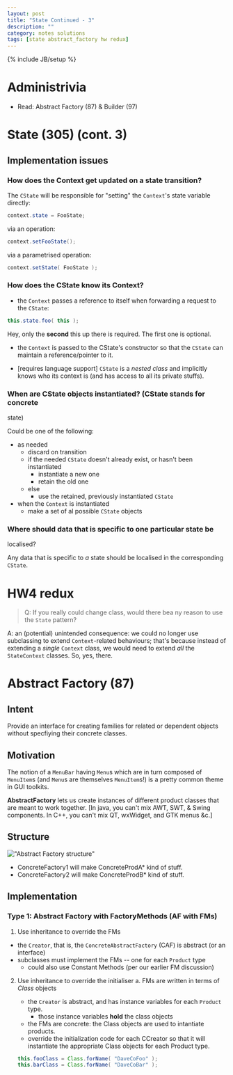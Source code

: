 ```yaml
---
layout: post
title: "State Continued - 3"
description: ""
category: notes solutions 
tags: [state abstract_factory hw redux]
---
```

{% include JB/setup %}

# Administrivia

* Read: Abstract Factory (87) & Builder (97)

# State (305) (cont. 3)

## Implementation issues

### How does the Context get updated on a state transition?

The `CState` will be responsible for "setting" the `Context`'s state
variable directly: 

``` java
context.state = FooState;
```

via an operation: 

``` java
context.setFooState();
```

via a parametrised operation: 

``` java
context.setState( FooState );
```

### How does the CState know its Context?

* the `Context` passes a reference to itself when forwarding a request
to the `CState`: 

``` java
this.state.foo( this );
```

Hey, only the __second__ this up there is required. The first one is
optional. 

* the `Context` is passed to the CState's constructor so that the
`CState` can maintain a reference/pointer to it. 

* [requires language support] `CState` is a *nested class* and
implicitly knows who its context is (and has access to all its private
stuffs).  

### When are CState objects instantiated? (CState stands for concrete
state)

Could be one of the following: 

* as needed
  * discard on transition
  * if the needed `CState` doesn't already exist, or hasn't been
    instantiated
    * instantiate a new one
    * retain the old one
  * else
    * use the retained, previously instantiated `CState`
* when the `Context` is instantiated
  * make a set of al possible `CState` objects

### Where should data that is specific to one particular state be
localised? 

Any data that is specific to *a* state should be localised in the
corresponding `CState`. 

# HW4 redux 

> Q: If you really could change class, would there bea ny reason to use
> the `State` pattern? 

A: an (potential) unintended consequence: we could no longer use
subclassing to extend `Context`-related behaviours; that's because
instead of extending a *single* `Context` class, we would need to extend
*all* the `StateContext` classes. So, yes, there.  

# Abstract Factory (87)

## Intent

Provide an interface for creating families for related or dependent
objects without specfiying their concrete classes.

## Motivation

The notion of a `MenuBar` having `Menu`s which are in turn composed of
`MenuItem`s (and `Menu`s are themselves `MenuItem`s!) is a pretty common
theme in GUI toolkits. 

__AbstractFactory__ lets us create instances of different product
classes that are meant to work together. [In java, you can't mix AWT,
SWT, & Swing components. In C++, you can't mix QT, wxWidget, and GTK
menus &c.] 

## Structure

!["Abstract Factory
structure"](http://www.silversoft.net/docs/dp/hires/Pictures/abfac108.gif
"UML diagram")

* ConcreteFactory1 will make ConcreteProdA\* kind of stuff. 
* ConcreteFactory2 will make ConcreteProdB\* kind of stuff. 

## Implementation

### Type 1: Abstract Factory with FactoryMethods (AF with FMs)

1. Use inheritance to override the FMs
  * the `Creator`, that is, the `ConcreteAbstractFactory` (CAF) is
    abstract (or an interface)
  * subclasses must implement the FMs -- one for each `Product` type
    * could also use Constant Methods (per our earlier FM discussion)
2. Use inheritance to override the initialiser
  a. FMs are written in terms of *Class* objects
    * the `Creator` is abstract, and has instance variables for each
      `Product` type. 
      - those instance variables __hold__ the class
      objects
    * the FMs are concrete: the Class objects are used to intantiate
      products.
    * override the initialization code for each CCreator so that it will
      instantiate the appropriate Class objects for each Product type.  

    ``` java
    this.fooClass = Class.forName( "DaveCoFoo" );
    this.barClass = Class.forName( "DaveCoBar" );
    ```


